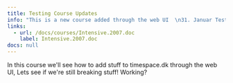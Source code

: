 ```yaml
---
title: Testing Course Updates
info: "This is a new course added through the web UI  \n31. Januar Test"
links:
  - url: /docs/courses/Intensive.2007.doc
    label: Intensive.2007.doc
docs: null
---
```


In this course we'll see how to add stuff to timespace.dk through the web UI, Lets see if we're still breaking stuff! Working?